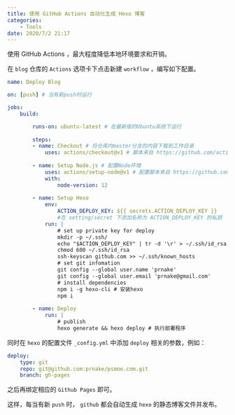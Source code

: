 ```yaml
---
title: 使用 GitHub Actions 自动化生成 Hexo 博客
categories:
	- Tools
date: 2020/7/2 21:17
---
```


使用 GitHub Actions ，最大程度降低本地环境要求和开销。

<!--more-->

在 `blog` 仓库的 `Actions` 选项卡下点击新建 `workflow` ，编写如下配置。

```yaml
name: Deploy Blog

on: [push] # 当有新push时运行

jobs:
	build:

		runs-on: ubuntu-latest # 在最新版的Ubuntu系统下运行
		
		steps:
		- name: Checkout # 将仓库内master分支的内容下载到工作目录
			uses: actions/checkout@v1 # 脚本来自 https://github.com/actions/checkout
			
		- name: Setup Node.js # 配置Node环境
			uses: actions/setup-node@v1 # 配置脚本来自 https://github.com/actions/setup-node
			with:
				node-version: 12
		
		- name: Setup Hexo
			env:
				ACTION_DEPLOY_KEY: ${{ secrets.ACTION_DEPLOY_KEY }} 
				#在 setting/secret 下添加名称为 ACTION_DEPLOY_KEY 的私钥
			run: |
				# set up private key for deploy
				mkdir -p ~/.ssh/
				echo "$ACTION_DEPLOY_KEY" | tr -d '\r' > ~/.ssh/id_rsa # 配置秘钥
				chmod 600 ~/.ssh/id_rsa
				ssh-keyscan github.com >> ~/.ssh/known_hosts
				# set git infomation
				git config --global user.name 'prnake'
				git config --global user.email 'prnake@gmail.com'
				# install dependencies
				npm i -g hexo-cli # 安装hexo
				npm i
	
		- name: Deploy
			run: |
				# publish
				hexo generate && hexo deploy # 执行部署程序
```

同时在 `hexo` 的配置文件 `_config.yml` 中添加 `deploy` 相关的参数，例如：

```yaml
deploy:
	type: git
	repo: git@github.com:prnake/psmoe.com.git
	branch: gh-pages
```

之后再绑定相应的 `Github Pages` 即可。

这样，每当有新 `push` 时， `github` 都会自动生成 `hexo` 的静态博客文件并发布。

